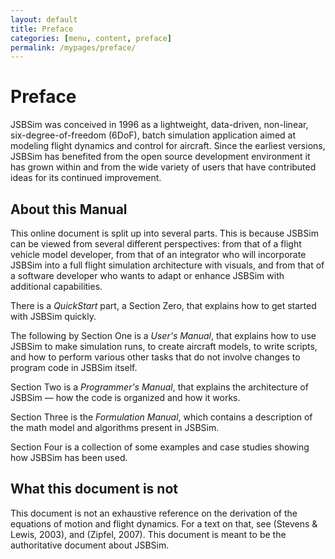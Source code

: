 ```yaml
---
layout: default
title: Preface
categories: [menu, content, preface]
permalink: /mypages/preface/
---
```


# Preface

JSBSim was conceived in 1996 as a lightweight, data-driven, non-linear, six-degree-of-freedom (6DoF), batch simulation application aimed at modeling flight dynamics and control for aircraft. Since the earliest versions, JSBSim has benefited from the open source development environment it has grown within and from the wide variety of users that have contributed ideas for its continued improvement.

## About this Manual

This online document is split up into several parts. This is because JSBSim can be viewed from several different perspectives: from that of a flight vehicle model developer, from that of an integrator who will incorporate JSBSim into a full flight simulation architecture with visuals, and from that of a software developer who wants to adapt or enhance JSBSim with additional capabilities.

There is a *QuickStart* part, a Section Zero, that explains how to get started with JSBSim quickly.

The following by Section One is a *User's Manual*, that explains how to use JSBSim to make simulation runs, to create aircraft models, to write scripts, and how to perform various other tasks that do not involve changes to program code in JSBSim itself.

Section Two is a *Programmer's Manual*, that explains the architecture of JSBSim — how the code is organized and how it works.

Section Three is the *Formulation Manual*, which contains a description of the math model and algorithms present in JSBSim.

Section Four is a collection of some examples and case studies showing how JSBSim has been used.

## What this document is not

This document is not an exhaustive reference on the derivation of the equations of motion and flight dynamics. For a text on that, see (Stevens & Lewis, 2003), and (Zipfel, 2007). This document is meant to be the authoritative document about JSBSim.
